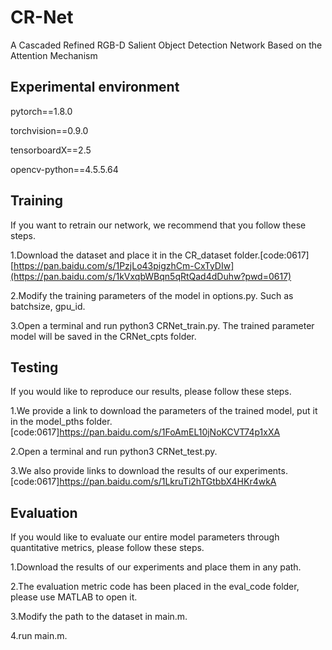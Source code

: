 # CR-Net
A Cascaded Refined RGB-D Salient Object Detection Network Based on the Attention Mechanism

## Experimental environment 

pytorch==1.8.0

torchvision==0.9.0

tensorboardX==2.5

opencv-python==4.5.5.64

## Training
If you want to retrain our network, we recommend that you follow these steps.

1.Download the dataset and place it in the CR_dataset folder.[code:0617][https://pan.baidu.com/s/1PzjLo43pigzhCm-CxTyDIw](https://pan.baidu.com/s/1kVxqbWBqn5qRtQad4dDuhw?pwd=0617)

2.Modify the training parameters of the model in options.py. Such as batchsize, gpu_id.

3.Open a terminal and run python3 CRNet_train.py. The trained parameter model will be saved in the CRNet_cpts folder.

## Testing
If you would like to reproduce our results, please follow these steps.

1.We provide a link to download the parameters of the trained model, put it in the model_pths folder.[code:0617]https://pan.baidu.com/s/1FoAmEL10jNoKCVT74p1xXA

2.Open a terminal and run python3 CRNet_test.py. 

3.We also provide links to download the results of our experiments.[code:0617]https://pan.baidu.com/s/1LkruTi2hTGtbbX4HKr4wkA


## Evaluation
If you would like to evaluate our entire model parameters through quantitative metrics, please follow these steps.

1.Download the results of our experiments and place them in any path.

2.The evaluation metric code has been placed in the eval_code folder, please use MATLAB to open it.

3.Modify the path to the dataset in main.m.

4.run main.m.

